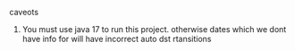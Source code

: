 caveots

1. You must use java 17 to run this project. otherwise dates which we dont have info for will have incorrect auto dst rtansitions